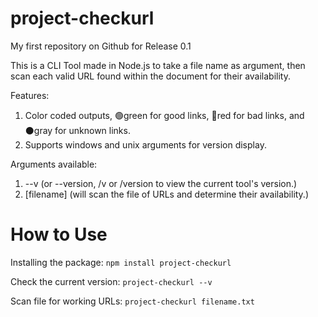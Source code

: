 # project-checkurl
My first repository on Github for Release 0.1


This is a CLI Tool made in Node.js to take a file name as argument, then scan each valid URL found within the document for their availability.

Features:
1. Color coded outputs, 🟢green for good links, 🔴red for bad links, and ⚫gray for unknown links.
2. Supports windows and unix arguments for version display.

Arguments available: 
1. --v (or --version, /v or /version to view the current tool's version.)
2. [filename] (will scan the file of URLs and determine their availability.)

# How to Use

Installing the package: ```npm install project-checkurl```

Check the current version: ```project-checkurl --v```

Scan file for working URLs: ```project-checkurl filename.txt```
